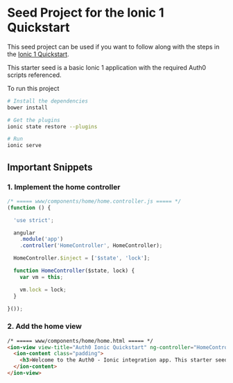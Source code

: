 # Seed Project for the Ionic 1 Quickstart

This seed project can be used if you want to follow along with the steps in the [Ionic 1 Quickstart](https://auth0.com/docs/quickstart/native/ionic).

This starter seed is a basic Ionic 1 application with the required Auth0 scripts referenced.

To run this project

```bash
# Install the dependencies
bower install

# Get the plugins
ionic state restore --plugins

# Run
ionic serve
```


## Important Snippets

### 1. Implement the home controller

```js
/* ===== www/components/home/home.controller.js ===== */
(function () {

  'use strict';

  angular
    .module('app')
    .controller('HomeController', HomeController);

  HomeController.$inject = ['$state', 'lock'];

  function HomeController($state, lock) {
    var vm = this;

    vm.lock = lock;
  }

}());
```

### 2. Add the home view

```html
/* ===== www/components/home/home.html ===== */
<ion-view view-title="Auth0 Ionic Quickstart" ng-controller="HomeController as vm">
  <ion-content class="padding">
    <h3>Welcome to the Auth0 - Ionic integration app. This starter seed is an empty shell.</h3>
  </ion-content>
</ion-view>
```